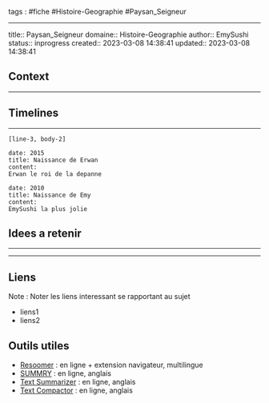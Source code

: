 




tags : #fiche  #Histoire-Geographie #Paysan_Seigneur

---

title:: Paysan_Seigneur
domaine:: Histoire-Geographie
author:: EmySushi
status:: inprogress
created:: 2023-03-08 14:38:41
updated:: 2023-03-08 14:38:41




## Context
---




  
## Timelines
---


```timeline-labeled
[line-3, body-2]

date: 2015
title: Naissance de Erwan
content:
Erwan le roi de la depanne

date: 2010
title: Naissance de Emy
content:
EmySushi la plus jolie
```



## Idees a retenir
---





---

## Liens

Note :  Noter les liens interessant se rapportant au sujet

- liens1
- liens2

## Outils utiles

-   [Resoomer](https://resoomer.com/fr) : en ligne + extension navigateur, multilingue
-   [SUMMRY](https://smmry.com/) : en ligne, anglais
-   [Text Summarizer](http://textsummarization.net/text-summarizer) : en ligne, anglais
-   [Text Compactor](https://www.textcompactor.com/) : en ligne, anglais